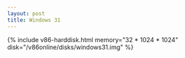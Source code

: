 ```yaml
---
layout: post
title: Windows 31
---
```

{% include v86-harddisk.html memory="32 * 1024 * 1024" disk="/v86online/disks/windows31.img" %}